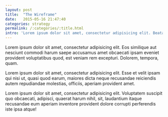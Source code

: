 ```yaml
---
layout: post
title:  "The Wireframe"
date:   2015-05-16 21:47:40
categories: strategy
permalink: /:categories/:title.html
intro: 'Lorem ipsum dolor sit amet, consectetur adipisicing elit. Beatae obcaecati id expedita nisi ea soluta fugiat nam, aliquid culpa voluptate, neque ex, labore repellat magnam vel consequuntur nihil accusantium laborum?'
---
```

Lorem ipsum dolor sit amet, consectetur adipisicing elit. Eos similique aut nesciunt commodi harum saepe accusamus amet obcaecati ipsam eveniet provident voluptatibus quod, est veniam rem excepturi. Dolorem, tempora, quam.

Lorem ipsum dolor sit amet, consectetur adipisicing elit. Esse et velit ipsam qui nisi ut, quasi quod earum, maiores dicta neque recusandae reiciendis autem repudiandae molestias, officiis, aperiam provident amet.

Lorem ipsum dolor sit amet, consectetur adipisicing elit. Voluptatem suscipit quo obcaecati, adipisci, quaerat harum nihil, sit, laudantium itaque recusandae eum aperiam inventore provident dolore corrupti perferendis iste ipsa atque!
